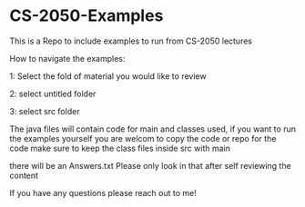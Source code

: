 # CS-2050-Examples
This is a Repo to include examples to run from CS-2050 lectures

How to navigate the examples:

1: Select the fold of material you would like to review

2: select untitled folder

3: select src folder

The java files will contain code for main and classes used, if you want to run the examples yourself you are welcom to copy the code or repo for the code
make sure to keep the class files inside src with main

there will be an Answers.txt Please only look in that after self reviewing the content

If you have any questions please reach out to me!
